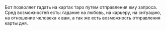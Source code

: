 Бот позволяет гадать на картах таро путем отправления ему запроса. Сред возможностей есть: гадание на любовь, 
на карьеру, на ситуацию, на отношение человека к вам, а так же есть возможность отправления карты дня.
